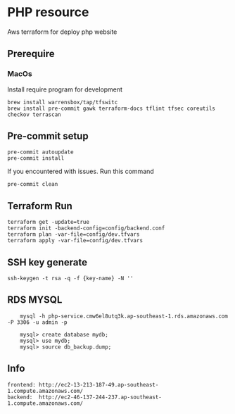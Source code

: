 # PHP resource

Aws terraform for deploy php website

## Prerequire

### MacOs

Install require program for development

``` shell
brew install warrensbox/tap/tfswitc
brew install pre-commit gawk terraform-docs tflint tfsec coreutils checkov terrascan
```

## Pre-commit setup

``` shell
pre-commit autoupdate
pre-commit install
```

If you encountered with issues. Run this command

``` shell
pre-commit clean
```

## Terraform Run

``` shell
terraform get -update=true
terraform init -backend-config=config/backend.conf
terraform plan -var-file=config/dev.tfvars
terraform apply -var-file=config/dev.tfvars
```

## SSH key generate

``` shell
ssh-keygen -t rsa -q -f {key-name} -N ''
```

## RDS MYSQL
```
    mysql -h php-service.cmw6el8utq3k.ap-southeast-1.rds.amazonaws.com -P 3306 -u admin -p

    mysql> create database mydb;
    mysql> use mydb;
    mysql> source db_backup.dump;
```

## Info
```
frontend: http://ec2-13-213-187-49.ap-southeast-1.compute.amazonaws.com/
backend:  http://ec2-46-137-244-237.ap-southeast-1.compute.amazonaws.com/
```

